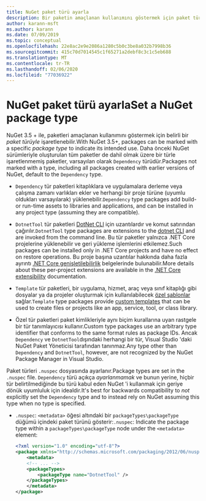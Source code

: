 ```yaml
---
title: NuGet paket türü ayarla
description: Bir paketin amaçlanan kullanımını göstermek için paket türlerini açıklar.
author: karann-msft
ms.author: karann
ms.date: 07/09/2019
ms.topic: conceptual
ms.openlocfilehash: 22e8ac2e9e2086a1280c5b0c3be8a032b7998b36
ms.sourcegitcommit: 415c70d7014545c1f65271a2debf8c3c1c5eb688
ms.translationtype: MT
ms.contentlocale: tr-TR
ms.lasthandoff: 02/06/2020
ms.locfileid: "77036922"
---
```

# <a name="set-a-nuget-package-type"></a><span data-ttu-id="10129-103">NuGet paket türü ayarla</span><span class="sxs-lookup"><span data-stu-id="10129-103">Set a NuGet package type</span></span>

<span data-ttu-id="10129-104">NuGet 3.5 + ile, paketleri amaçlanan kullanımını göstermek için belirli bir *paket türüyle* işaretlenebilir.</span><span class="sxs-lookup"><span data-stu-id="10129-104">With NuGet 3.5+, packages can be marked with a specific *package type* to indicate its intended use.</span></span> <span data-ttu-id="10129-105">Daha önceki NuGet sürümleriyle oluşturulan tüm paketler de dahil olmak üzere bir türle işaretlenmemiş paketler, varsayılan olarak `Dependency` türüdür.</span><span class="sxs-lookup"><span data-stu-id="10129-105">Packages not marked with a type, including all packages created with earlier versions of NuGet, default to the `Dependency` type.</span></span>

- <span data-ttu-id="10129-106">`Dependency` tür paketleri kitaplıklara ve uygulamalara derleme veya çalışma zamanı varlıkları ekler ve herhangi bir proje türüne (uyumlu oldukları varsayılarak) yüklenebilir.</span><span class="sxs-lookup"><span data-stu-id="10129-106">`Dependency` type packages add build- or run-time assets to libraries and applications, and can be installed in any project type (assuming they are compatible).</span></span>

- <span data-ttu-id="10129-107">`DotnetTool` tür paketleri [DotNet CLI](/dotnet/articles/core/tools/index) için uzantılardır ve komut satırından çağırılır.</span><span class="sxs-lookup"><span data-stu-id="10129-107">`DotnetTool` type packages are extensions to the [dotnet CLI](/dotnet/articles/core/tools/index) and are invoked from the command line.</span></span> <span data-ttu-id="10129-108">Bu tür paketler yalnızca .NET Core projelerine yüklenebilir ve geri yükleme işlemlerini etkilemez.</span><span class="sxs-lookup"><span data-stu-id="10129-108">Such packages can be installed only in .NET Core projects and have no effect on restore operations.</span></span> <span data-ttu-id="10129-109">Bu proje başına uzantılar hakkında daha fazla ayrıntı [.NET Core genişletilebilirlik](/dotnet/articles/core/tools/extensibility#per-project-based-extensibility) belgelerinde bulunabilir.</span><span class="sxs-lookup"><span data-stu-id="10129-109">More details about these per-project extensions are available in the  [.NET Core extensibility](/dotnet/articles/core/tools/extensibility#per-project-based-extensibility) documentation.</span></span>

- <span data-ttu-id="10129-110">`Template` tür paketleri, bir uygulama, hizmet, araç veya sınıf kitaplığı gibi dosyalar ya da projeler oluşturmak için kullanılabilecek [özel şablonlar](/dotnet/core/tools/custom-templates) sağlar.</span><span class="sxs-lookup"><span data-stu-id="10129-110">`Template` type packages provide [custom templates](/dotnet/core/tools/custom-templates) that can be used to create files or projects like an app, service, tool, or class library.</span></span>

- <span data-ttu-id="10129-111">Özel tür paketleri paket kimlikleriyle aynı biçim kurallarına uyan rastgele bir tür tanımlayıcısı kullanır.</span><span class="sxs-lookup"><span data-stu-id="10129-111">Custom type packages use an arbitrary type identifier that conforms to the same format rules as package IDs.</span></span> <span data-ttu-id="10129-112">Ancak `Dependency` ve `DotnetTool`dışındaki herhangi bir tür, Visual Studio 'daki NuGet Paket Yöneticisi tarafından tanınmaz.</span><span class="sxs-lookup"><span data-stu-id="10129-112">Any type other than `Dependency` and `DotnetTool`, however, are not recognized by the NuGet Package Manager in Visual Studio.</span></span>

<span data-ttu-id="10129-113">Paket türleri `.nuspec` dosyasında ayarlanır.</span><span class="sxs-lookup"><span data-stu-id="10129-113">Package types are set in the `.nuspec` file.</span></span> <span data-ttu-id="10129-114">`Dependency` türü açıkça *ayarlanmamak* ve bunun yerine, hiçbir tür belirtilmediğinde bu türü kabul eden NuGet 'i kullanmak için geriye dönük uyumluluk için idealdir.</span><span class="sxs-lookup"><span data-stu-id="10129-114">It's best for backwards compatibility to *not* explicitly set the `Dependency` type and to instead rely on NuGet assuming this type when no type is specified.</span></span>

- <span data-ttu-id="10129-115">`.nuspec`: `<metadata>` öğesi altındaki bir `packageTypes\packageType` düğümü içindeki paket türünü gösterir:</span><span class="sxs-lookup"><span data-stu-id="10129-115">`.nuspec`: Indicate the package type within a `packageTypes\packageType` node under the `<metadata>` element:</span></span>

    ```xml
    <?xml version="1.0" encoding="utf-8"?>
    <package xmlns="http://schemas.microsoft.com/packaging/2012/06/nuspec.xsd">
        <metadata>
        <!-- ... -->
        <packageTypes>
            <packageType name="DotnetTool" />
        </packageTypes>
        </metadata>
    </package>
    ```
